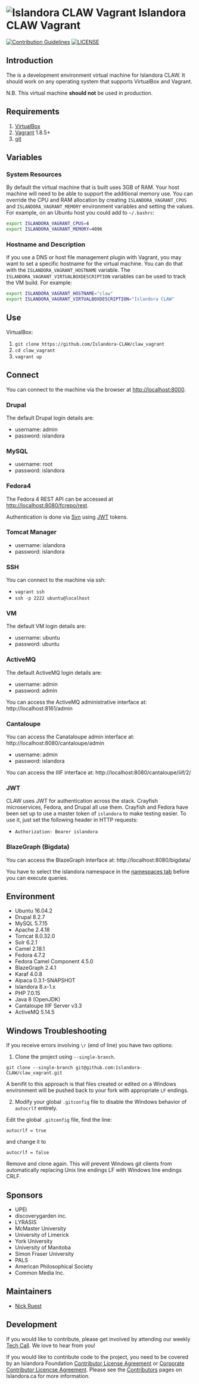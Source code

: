 # ![Islandora CLAW Vagrant](https://cloud.githubusercontent.com/assets/2371345/22829608/c44c500c-ef79-11e6-93f6-e2222b60fbc4.png) Islandora CLAW Vagrant
[![Contribution Guidelines](http://img.shields.io/badge/CONTRIBUTING-Guidelines-blue.svg)](./CONTRIBUTING.md)
[![LICENSE](https://img.shields.io/badge/license-MIT-blue.svg?style=flat-square)](./LICENSE)

## Introduction

The is a development environment virtual machine for Islandora CLAW. It should work on any operating system that supports VirtualBox and Vagrant.

N.B. This virtual machine **should not** be used in production.

## Requirements

1. [VirtualBox](https://www.virtualbox.org/)
2. [Vagrant](http://www.vagrantup.com/) 1.8.5+
3. [git](https://git-scm.com/)

## Variables

### System Resources

By default the virtual machine that is built uses 3GB of RAM. Your host machine will need to be able to support the additional memory use. You can override the CPU and RAM allocation by creating `ISLANDORA_VAGRANT_CPUS` and `ISLANDORA_VAGRANT_MEMORY` environment variables and setting the values. For example, on an Ubuntu host you could add to `~/.bashrc`:

```bash
export ISLANDORA_VAGRANT_CPUS=4
export ISLANDORA_VAGRANT_MEMORY=4096
```

### Hostname and Description

If you use a DNS or host file management plugin with Vagrant, you may want to set a specific hostname for the virtual machine. You can do that with the `ISLANDORA_VAGRANT_HOSTNAME` variable.  The `ISLANDORA_VAGRANT_VIRTUALBOXDESCRIPTION` variables can be used to track the VM build. For example:

```bash
export ISLANDORA_VAGRANT_HOSTNAME="claw"
export ISLANDORA_VAGRANT_VIRTUALBOXDESCRIPTION="Islandora CLAW"
```

## Use

VirtualBox:

1. `git clone https://github.com/Islandora-CLAW/claw_vagrant`
2. `cd claw_vagrant`
3. `vagrant up`

## Connect

You can connect to the machine via the browser at [http://localhost:8000](http://localhost:8000).

### Drupal

The default Drupal login details are:
  
  * username: admin
  * password: islandora

### MySQL
  
  * username: root
  * password: islandora

### Fedora4

The Fedora 4 REST API can be accessed at [http://localhost:8080/fcrepo/rest](http://localhost:8080/fcrepo/rest). 

Authentication is done via [Syn](https://github.com/Islandora-CLAW/Syn) using [JWT](https://jwt.io) tokens.

### Tomcat Manager
  
  * username: islandora
  * password: islandora

### SSH

You can connect to the machine via ssh:

  * `vagrant ssh`
  * `ssh -p 2222 ubuntu@localhost`

### VM

The default VM login details are:
  
  * username: ubuntu
  * password: ubuntu
  
### ActiveMQ

The default ActiveMQ login details are:
  
  * username: admin
  * password: admin

You can access the ActiveMQ administrative interface at: http://localhost:8161/admin

### Cantaloupe

You can access the Canataloupe admin interface at: http://localhost:8080/cantaloupe/admin

  * username: admin
  * password: islandora
  
You can access the IIIF interface at: http://localhost:8080/cantaloupe/iiif/2/

### JWT

CLAW uses JWT for authentication across the stack. Crayfish microservices, Fedora, and Drupal all use them. 
Crayfish and Fedora have been set up to use a master token of `islandora` to make testing easier.  To use it, just set
the following header in HTTP requests:

  * `Authorization: Bearer islandora`
  
### BlazeGraph (Bigdata)

You can access the BlazeGraph interface at: http://localhost:8080/bigdata/

You have to select the islandora namespace in the [namespaces tab](http://localhost:8080/bigdata/#namespaces) before you can execute queries.
  
## Environment

- Ubuntu 16.04.2
- Drupal 8.2.7
- MySQL 5.7.15
- Apache 2.4.18
- Tomcat 8.0.32.0
- Solr 6.2.1
- Camel 2.18.1
- Fedora 4.7.2
- Fedora Camel Component 4.5.0
- BlazeGraph 2.4.1
- Karaf 4.0.8
- Alpaca 0.3.1-SNAPSHOT
- Islandora 8.x-1.x
- PHP 7.0.15
- Java 8 (OpenJDK)
- Cantaloupe IIIF Server v3.3
- ActiveMQ 5.14.5

## Windows Troubleshooting

If you receive errors involving `\r` (end of line) you have two options:

1. Clone the project using `--single-branch`.

  ```
  git clone --single-branch git@github.com:Islandora-CLAW/claw_vagrant.git
  ```
  A benifit to this approach is that files created or edited on a Windows environment will be pushed back to your fork with appropriate `LF` endings.

2. Modify your global `.gitconfig` file to disable the Windows behavior of `autocrlf` entirely.

  Edit the global `.gitconfig` file, find the line:
  ```
  autocrlf = true
  ```
  and change it to
  ```
  autocrlf = false
  ```
  Remove and clone again. This will prevent Windows git clients from automatically replacing Unix line endings LF with Windows line endings CRLF.

## Sponsors

* UPEI
* discoverygarden inc.
* LYRASIS
* McMaster University
* University of Limerick
* York University
* University of Manitoba
* Simon Fraser University
* PALS
* American Philosophical Society
* Common Media Inc.

## Maintainers

* [Nick Ruest](https://github.com/ruebot)

## Development

If you would like to contribute, please get involved by attending our weekly [Tech Call](https://github.com/Islandora-CLAW/CLAW/wiki). We love to hear from you!

If you would like to contribute code to the project, you need to be covered by an Islandora Foundation [Contributor License Agreement](http://islandora.ca/sites/default/files/islandora_cla.pdf) or [Corporate Contributor Licencse Agreement](http://islandora.ca/sites/default/files/islandora_ccla.pdf). Please see the [Contributors](http://islandora.ca/resources/contributors) pages on Islandora.ca for more information.
